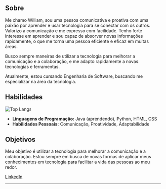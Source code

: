 ## Sobre
Me chamo William, sou uma pessoa comunicativa e proativa com uma paixão por aprender e usar tecnologia para se conectar com os outros. Valorizo a comunicação e me expresso com facilidade. Tenho forte interesse em aprender e sou capaz de absorver novas informações rapidamente, o que me torna uma pessoa eficiente e eficaz em muitas áreas.

Busco sempre maneiras de utilizar a tecnologia para melhorar a comunicação e a colaboração, e me adapto rapidamente a novas tecnologias e ferramentas.

Atualmente, estou cursando Engenharia de Software, buscando me especializar na área da tecnologia.

## Habilidades
![Top Langs](https://github-readme-stats-git-masterrstaa-rickstaa.vercel.app/api/top-langs/?username=willmartinsss&layout=compact&bg_color=000&border_color=30A3DC&title_color=E94D5F&text_color=FFF)
- **Linguagens de Programação:** Java (aprendendo), Python, HTML, CSS
- **Habilidades Pessoais:** Comunicação, Proatividade, Adaptabilidade

## Objetivos
Meu objetivo é utilizar a tecnologia para melhorar a comunicação e a colaboração. Estou sempre em busca de novas formas de aplicar meus conhecimentos em tecnologia para facilitar a vida das pessoas ao meu redor.

[LinkedIn](htthttps://www.linkedin.com/in/william-almeida-688b7b103)

---
